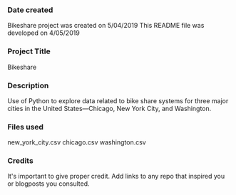 ### Date created
Bikeshare project was created on 5/04/2019 This README file was developed on 4/05/2019

### Project Title
Bikeshare

### Description
Use of Python to explore data related to bike share systems for three major cities in the United States—Chicago, New York
City, and Washington.

### Files used
new_york_city.csv chicago.csv washington.csv

### Credits
It's important to give proper credit. Add links to any repo that inspired you or blogposts you consulted.
